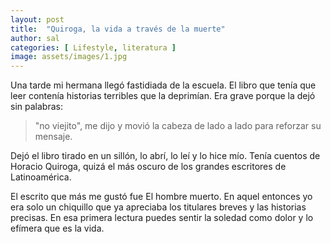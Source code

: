 ```yaml
---
layout: post
title:  "Quiroga, la vida a través de la muerte"
author: sal
categories: [ Lifestyle, literatura ]
image: assets/images/1.jpg
---
```


Una tarde mi hermana llegó fastidiada de la escuela. El libro que tenía que leer contenía historias terribles que la deprimían. Era grave porque la dejó sin palabras: 
>"no viejito", me dijo y movió la cabeza de lado a lado para reforzar su mensaje.

Dejó el libro tirado en un sillón, lo abrí, lo leí y lo hice mío. Tenía cuentos de Horacio Quiroga, quizá el más oscuro de los grandes escritores de Latinoamérica.

El escrito que más me gustó fue El hombre muerto. En aquel entonces yo era solo un chiquillo que ya apreciaba los titulares breves y las historias precisas. En esa primera lectura puedes sentir la soledad como dolor y lo efímera que es la vida.
